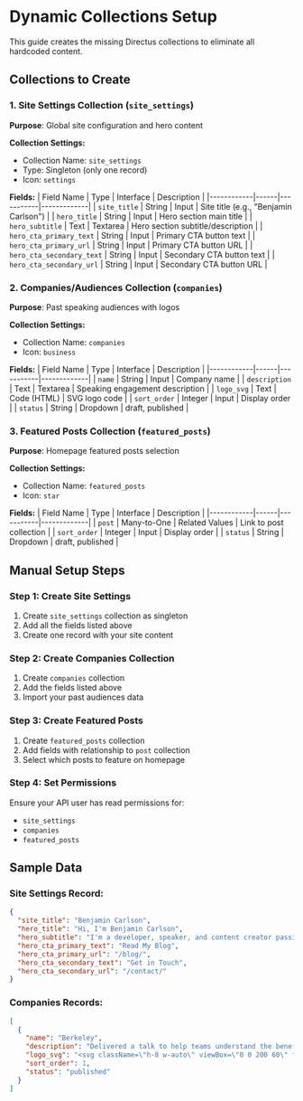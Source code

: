 # Dynamic Collections Setup

This guide creates the missing Directus collections to eliminate all hardcoded content.

## Collections to Create

### 1. Site Settings Collection (`site_settings`)

**Purpose**: Global site configuration and hero content

**Collection Settings:**
- Collection Name: `site_settings`
- Type: Singleton (only one record)
- Icon: `settings`

**Fields:**
| Field Name | Type | Interface | Description |
|------------|------|-----------|-------------|
| `site_title` | String | Input | Site title (e.g., "Benjamin Carlson") |
| `hero_title` | String | Input | Hero section main title |
| `hero_subtitle` | Text | Textarea | Hero section subtitle/description |
| `hero_cta_primary_text` | String | Input | Primary CTA button text |
| `hero_cta_primary_url` | String | Input | Primary CTA button URL |
| `hero_cta_secondary_text` | String | Input | Secondary CTA button text |
| `hero_cta_secondary_url` | String | Input | Secondary CTA button URL |

### 2. Companies/Audiences Collection (`companies`)

**Purpose**: Past speaking audiences with logos

**Collection Settings:**
- Collection Name: `companies`
- Icon: `business`

**Fields:**
| Field Name | Type | Interface | Description |
|------------|------|-----------|-------------|
| `name` | String | Input | Company name |
| `description` | Text | Textarea | Speaking engagement description |
| `logo_svg` | Text | Code (HTML) | SVG logo code |
| `sort_order` | Integer | Input | Display order |
| `status` | String | Dropdown | draft, published |

### 3. Featured Posts Collection (`featured_posts`)

**Purpose**: Homepage featured posts selection

**Collection Settings:**
- Collection Name: `featured_posts`
- Icon: `star`

**Fields:**
| Field Name | Type | Interface | Description |
|------------|------|-----------|-------------|
| `post` | Many-to-One | Related Values | Link to post collection |
| `sort_order` | Integer | Input | Display order |
| `status` | String | Dropdown | draft, published |

## Manual Setup Steps

### Step 1: Create Site Settings
1. Create `site_settings` collection as singleton
2. Add all the fields listed above
3. Create one record with your site content

### Step 2: Create Companies Collection
1. Create `companies` collection
2. Add the fields listed above
3. Import your past audiences data

### Step 3: Create Featured Posts
1. Create `featured_posts` collection
2. Add fields with relationship to `post` collection
3. Select which posts to feature on homepage

### Step 4: Set Permissions
Ensure your API user has read permissions for:
- `site_settings`
- `companies`
- `featured_posts`

## Sample Data

### Site Settings Record:
```json
{
  "site_title": "Benjamin Carlson",
  "hero_title": "Hi, I'm Benjamin Carlson",
  "hero_subtitle": "I'm a developer, speaker, and content creator passionate about building great web experiences.",
  "hero_cta_primary_text": "Read My Blog",
  "hero_cta_primary_url": "/blog/",
  "hero_cta_secondary_text": "Get in Touch",
  "hero_cta_secondary_url": "/contact/"
}
```

### Companies Records:
```json
[
  {
    "name": "Berkeley",
    "description": "Delivered a talk to help teams understand the benefits of inclusive design",
    "logo_svg": "<svg className=\"h-8 w-auto\" viewBox=\"0 0 200 60\" fill=\"currentColor\"><text x=\"0\" y=\"40\" className=\"text-2xl font-bold\">UC Berkeley</text></svg>",
    "sort_order": 1,
    "status": "published"
  }
]
```
